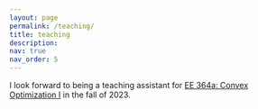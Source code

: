 ```yaml
---
layout: page
permalink: /teaching/
title: teaching
description: 
nav: true
nav_order: 5
---
```


I look forward to being a teaching assistant for [EE 364a: Convex Optimization I](https://web.stanford.edu/class/ee364a/) in the fall of 2023.
